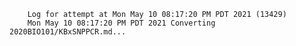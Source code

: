         Log for attempt at Mon May 10 08:17:20 PM PDT 2021 (13429)
        Mon May 10 08:17:20 PM PDT 2021 Converting 2020BIO101/KBxSNPPCR.md...
